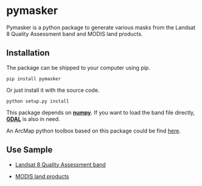 # pymasker

Pymasker is a python package to generate various masks from the Landsat 8 Quality Assessment band and MODIS land products.

## Installation

The package can be shipped to your computer using pip.

	pip install pymasker

Or just install it with the source code.

	python setup.py install

This package depends on [**numpy**](http://www.numpy.org/). If you want to load the band file directly, [**GDAL**](https://pypi.python.org/pypi/GDAL/) is also in need.

An ArcMap python toolbox based on this package could be find [here](https://github.com/dz316424/arcmasker).

## Use Sample

* [Landsat 8 Quality Assessment band](http://haoliangyu.github.io/2015/01/19/Making-masks-with-Landsat-8-Quality-Assessment-band-using-Python/)

* [MODIS land products](http://haoliangyu.github.io/2015/02/20/Making-masks-from-Quality-Control-bits-of-MODIS-land-products-in-Python-Update/)
